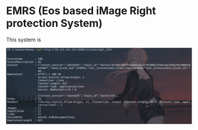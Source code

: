 # EMRS (Eos based iMage Right protection System)

This system is 

![image-20240606232135625](./README.assets/image-20240606232135625.png)